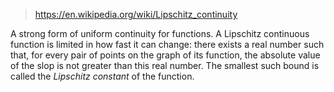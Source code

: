 > https://en.wikipedia.org/wiki/Lipschitz_continuity

A strong form of uniform continuity for functions. A Lipschitz continuous function is limited in how fast it can change: there exists a real number such that, for every pair of points on the graph of its function, the absolute value of the slop is not greater than this real number. The smallest such bound is called the *Lipschitz constant* of the function.
